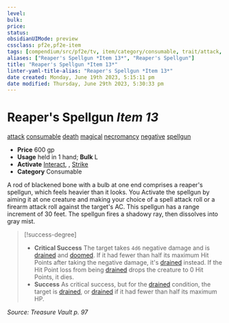 ```yaml
---
level:
bulk:
price:
status:
obsidianUIMode: preview
cssclass: pf2e,pf2e-item
tags: [compendium/src/pf2e/tv, item/category/consumable, trait/attack, trait/consumable, trait/death, trait/magical, trait/necromancy, trait/negative, trait/spellgun]
aliases: ["Reaper's Spellgun *Item 13*", "Reaper's Spellgun"]
title: "Reaper's Spellgun *Item 13*"
linter-yaml-title-alias: "Reaper's Spellgun *Item 13*"
date created: Monday, June 19th 2023, 5:15:11 pm
date modified: Thursday, June 29th 2023, 5:30:33 pm
---
```


# Reaper's Spellgun *Item 13*

[attack](rules/traits/attack.md) [consumable](rules/traits/consumable.md) [death](rules/traits/death.md) [magical](rules/traits/magical.md) [necromancy](rules/traits/necromancy.md) [negative](rules/traits/negative.md) [spellgun](rules/traits/spellgun-tv.md)  

- **Price** 600 gp
- **Usage** held in 1 hand; **Bulk** L
- **Activate** [Interact](rules/actions/interact.md), , [Strike](rules/actions/strike.md)
- **Category** Consumable

A rod of blackened bone with a bulb at one end comprises a reaper's spellgun, which feels heavier than it looks. You Activate the spellgun by aiming it at one creature and making your choice of a spell attack roll or a firearm attack roll against the target's AC. This spellgun has a range increment of 30 feet. The spellgun fires a shadowy ray, then dissolves into gray mist.

> [!success-degree]
> - **Critical Success** The target takes `4d6` negative damage and is [drained](rules/conditions.md#Drained) and [doomed](rules/conditions.md#Doomed). If it had fewer than half its maximum Hit Points after taking the negative damage, it's [drained](rules/conditions.md#Drained) instead. If the Hit Point loss from being [drained](rules/conditions.md#Drained) drops the creature to 0 Hit Points, it dies.
> - **Success** As critical success, but for the [drained](rules/conditions.md#Drained) condition, the target is [drained](rules/conditions.md#Drained), or [drained](rules/conditions.md#Drained) if it had fewer than half its maximum HP.

*Source: Treasure Vault p. 97*
